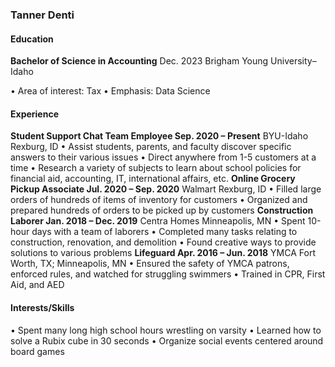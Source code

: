 
### Tanner Denti
#### Education

__Bachelor of Science in Accounting__ Dec. 2023
Brigham Young University–Idaho

•	Area of interest: Tax
•	Emphasis: Data Science

#### Experience
__Student Support Chat Team Employee	Sep. 2020 – Present__
BYU-Idaho	Rexburg, ID
•	Assist students, parents, and faculty discover specific answers to their various issues
•	Direct anywhere from 1-5 customers at a time
•	Research a variety of subjects to learn about school policies for financial aid, accounting, IT, international affairs, etc.
__Online Grocery Pickup Associate	Jul. 2020 – Sep. 2020__
Walmart	Rexburg, ID
•	Filled large orders of hundreds of items of inventory for customers
•	Organized and prepared hundreds of orders to be picked up by customers
__Construction Laborer	Jan. 2018 – Dec. 2019__
Centra Homes	Minneapolis, MN
•	Spent 10-hour days with a team of laborers
•	Completed many tasks relating to construction, renovation, and demolition
•	Found creative ways to provide solutions to various problems
__Lifeguard	Apr. 2016 – Jun. 2018__
YMCA	Fort Worth, TX; Minneapolis, MN
•	Ensured the safety of YMCA patrons, enforced rules, and watched for struggling swimmers
•	Trained in CPR, First Aid, and AED

#### Interests/Skills
•	Spent many long high school hours wrestling on varsity
•	Learned how to solve a Rubix cube in 30 seconds
•	Organize social events centered around board games

<!-- ### Footer

Last updated: May 2013 -->


